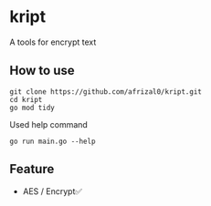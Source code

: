 # kript
A tools for encrypt text

## How to use
```
git clone https://github.com/afrizal0/kript.git
cd kript
go mod tidy
```
Used help command
```
go run main.go --help
```

## Feature
* AES / Encrypt✅
